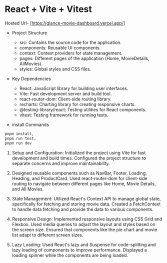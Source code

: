 # React + Vite + Vitest

Hosted Url- [https://glance-movie-dashboard.vercel.app/]

- Project Structure

  - src: Contains the source code for the application.
  - components: Reusable UI components.
  - context: Context providers for state management.
  - pages: Different pages of the application (Home, MovieDetails, AllMovies).
  - styles: Global styles and CSS files.

- Key Dependencies

  - React: JavaScript library for building user interfaces.
  - Vite: Fast development server and build tool.
  - react-router-dom: Client-side routing library.
  - recharts: Charting library for creating responsive charts.
  - @testing-library/react: Testing utilities for React components.
  - vitest: Testing framework for running tests.

- install Commands

```bash
pnpm install,
pnpm run test,
pnpm run dev
```

1. Setup and Configuration:
   Initialized the project using Vite for fast development and build times.
   Configured the project structure to separate concerns and improve maintainability.

2. Designed reusable components such as
   NavBar, Footer, Loading, Heading, and ProductCard.
   Used react-router-dom for client-side routing to navigate between different pages like Home, Movie Details, and All Movies.

3. State Management:
   Utilized React's Context API to manage global state, specifically for fetching and storing movie data.
   Created a FetchContext to handle data fetching and provide the data to various components.

4. Responsive Design:
   Implemented responsive layouts using CSS Grid and Flexbox.
   Used media queries to adjust the layout and styles based on the screen size.
   Ensured that components like the pie chart and movie list adapt to different screen sizes.

5. Lazy Loading:
   Used React's lazy and Suspense for code-splitting and lazy loading of components to improve performance.
   Displayed a loading spinner while the components are being loaded.
